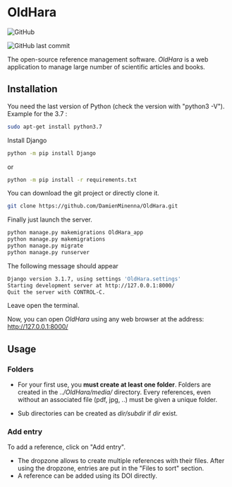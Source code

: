 # OldHara

![GitHub](https://img.shields.io/github/license/DamienMinenna/OldHara?style=flat-square)

![GitHub last commit](https://img.shields.io/github/last-commit/DamienMinenna/OldHara?style=flat-square)

The open-source reference management software.
*OldHara* is a web application to manage large number of scientific articles and books.



## Installation

You need the last version of Python (check the version with "python3 -V"). Example for the 3.7 : 

```bash
sudo apt-get install python3.7
```

Install Django

```bash
python -m pip install Django
```
or
```bash
python -m pip install -r requirements.txt
```

You can download the git project or directly clone it.

```bash
git clone https://github.com/DamienMinenna/OldHara.git
```

Finally just launch the server.

```bash
python manage.py makemigrations OldHara_app
python manage.py makemigrations
python manage.py migrate
python manage.py runserver
```

The following message should appear

```bash
Django version 3.1.7, using settings 'OldHara.settings'
Starting development server at http://127.0.0.1:8000/
Quit the server with CONTROL-C.
```
Leave open the terminal.

Now, you can open *OldHara* using any web browser at the address: http://127.0.0.1:8000/



## Usage

### Folders

* For your first use, you **must create at least one folder**. Folders are created in the *../OldHara/media/* directory. Every references, even without an associated file (pdf, jpg, ..) must be given a unique folder. 

* Sub directories can be created as *dir/subdir* if *dir* exist.


### Add entry

To add a reference, click on "Add entry". 

* The dropzone allows to create multiple references with their files. After using the dropzone, entries are put in the "Files to sort" section.
* A reference can be added using its DOI directly.

